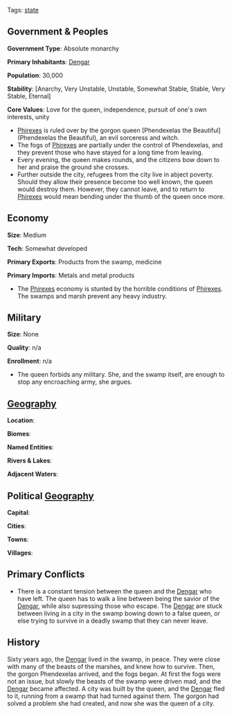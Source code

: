 Tags: [state](States)

## Government & Peoples

**Government Type**: Absolute monarchy

**Primary Inhabitants**: [Dengar](Dengar)

**Population**: 30,000

**Stability**: [Anarchy, Very Unstable, Unstable, Somewhat Stable, Stable, Very Stable, Eternal] 

**Core Values**: Love for the queen, independence, pursuit of one's own interests, unity

- [Phirexes](Phirexes) is ruled over by the gorgon queen [Phendexelas the Beautiful](Phendexelas the Beautiful), an evil sorceress and witch.
- The fogs of [Phirexes](Phirexes) are partially under the control of Phendexelas, and they prevent those who have stayed for a long time from leaving.
- Every evening, the queen makes rounds, and the citizens bow down to her and praise the ground she crosses.
- Further outside the city, refugees from the city live in abject poverty. Should they allow their presence become too well known, the queen would destroy them. However, they cannot leave, and to return to [Phirexes](Phirexes) would mean bending under the thumb of the queen once more.


## Economy

**Size**: Medium

**Tech**: Somewhat developed

**Primary Exports**: Products from the swamp, medicine

**Primary Imports**: Metals and metal products

- The [Phirexes](Phirexes) economy is stunted by the horrible conditions of [Phirexes](Phirexes). The swamps and marsh prevent any heavy industry.


## Military

**Size**: None

**Quality**: n/a

**Enrollment**: n/a

- The queen forbids any military. She, and the swamp itself, are enough to stop any encroaching army, she argues.


## [Geography](Geography)

**Location**: 

**Biomes**: 

**Named Entities**:

**Rivers & Lakes**: 

**Adjacent Waters**: 


## Political [Geography](Geography)

**Capital**: 

**Cities**: 

**Towns**: 

**Villages**: 


## Primary Conflicts

- There is a constant tension between the queen and the [Dengar](Dengar) who have left. The queen has to walk a line between being the savior of the [Dengar](Dengar), while also supressing those who escape. The [Dengar](Dengar) are stuck between living in a city in the swamp bowing down to a false queen, or else trying to survive in a deadly swamp that they can never leave.


## History

Sixty years ago, the [Dengar](Dengar) lived in the swamp, in peace. They were close with many of the beasts of the marshes, and knew how to survive. Then, the gorgon Phendexelas arrived, and the fogs began. At first the fogs were not an issue, but slowly the beasts of the swamp were driven mad, and the [Dengar](Dengar) became affected. A city was built by the queen, and the [Dengar](Dengar) fled to it, running from a swamp that had turned against them. The gorgon had solved a problem she had created, and now she was the queen of a city. 
